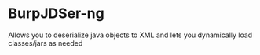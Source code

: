 BurpJDSer-ng
============

Allows you to deserialize java objects to XML and lets you dynamically load classes/jars as needed  